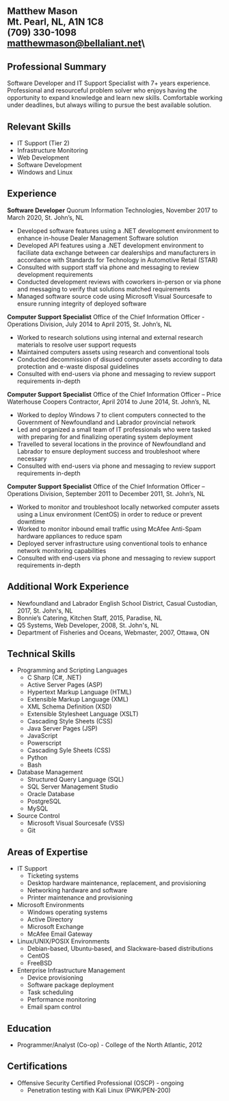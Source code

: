 Matthew Mason\
Mt. Pearl, NL, A1N 1C8\
(709) 330-1098\
matthewmason@bellaliant.net\
----------------------------

## Professional Summary
Software Developer and IT Support Specialist with 7+ years experience. Professional and resourceful problem solver who enjoys having the opportunity to expand knowledge and learn new skills. Comfortable working under deadlines, but always willing to pursue the best available solution.

## Relevant Skills
- IT Support (Tier 2)
- Infrastructure Monitoring
- Web Development
- Software Development
- Windows and Linux

## Experience
**Software Developer**
Quorum Information Technologies, November 2017 to March 2020, St. John’s, NL
- Developed software features using a .NET development environment to enhance in-house Dealer Management Software solution
- Developed API features using a .NET development environment to faciliate data exchange between car dealerships and manufacturers in accordance with Standards for Technology in Automotive Retail (STAR)
- Consulted with support staff via phone and messaging to review development requirements
- Conducted development reviews with coworkers in-person or via phone and messaging to verify that solutions matched requirements
- Managed software source code using Microsoft Visual Sourcesafe to ensure running integrity of deployed software

**Computer Support Specialist**
Office of the Chief Information Officer - Operations Division, July 2014 to April 2015, St. John’s, NL
- Worked to research solutions using internal and external research materials to resolve user support requests
- Maintained computers assets using research and conventional tools
- Conducted decommission of disused computer assets according to data protection and e-waste disposal guidelines
- Consulted with end-users via phone and messaging to review support requirements in-depth

**Computer Support Specialist**
Office of the Chief Information Officer – Price Waterhouse Coopers Contractor, April 2014 to June 2014, St. John’s, NL
- Worked to deploy Windows 7 to client computers connected to the Government of Newfoundland and Labrador provincial network
- Led and organized a small team of IT professionals who were tasked with preparing for and finalizing operating system deployment
- Travelled to several locations in the province of Newfoundland and Labrador to ensure deployment success and troubleshoot where necessary
- Consulted with end-users via phone and messaging to review support requirements in-depth

**Computer Support Specialist**
Office of the Chief Information Officer – Operations Division, September 2011 to December 2011, St. John’s, NL
- Worked to monitor and troubleshoot locally networked computer assets using a Linux environment (CentOS) in order to reduce or prevent downtime
- Worked to monitor inbound email traffic using McAfee Anti-Spam hardware appliances to reduce spam
- Deployed server infrastructure using conventional tools to enhance network monitoring capabilities
- Consulted with end-users via phone and messaging to review support requirements in-depth

## Additional Work Experience
- Newfoundland and Labrador English School District, Casual Custodian, 2017, St. John's, NL
- Bonnie’s Catering, Kitchen Staff, 2015, Paradise, NL
- Q5 Systems, Web Developer, 2008, St. John's, NL
- Department of Fisheries and Oceans, Webmaster, 2007, Ottawa, ON

## Technical Skills
- Programming and Scripting Languages
	- C Sharp (C#, .NET)
	- Active Server Pages (ASP)
	- Hypertext Markup Language (HTML)
	- Extensible Markup Language (XML)
	- XML Schema Definition (XSD)
	- Extensible Stylesheet Language (XSLT)
	- Cascading Style Sheets (CSS)
	- Java Server Pages (JSP)
	- JavaScript
	- Powerscript
	- Cascading Syle Sheets (CSS)
	- Python
	- Bash
- Database Management
	- Structured Query Language (SQL)
	- SQL Server Management Studio
	- Oracle Database
	- PostgreSQL
	- MySQL
- Source Control
	- Microsoft Visual Sourcesafe (VSS)
	- Git

## Areas of Expertise
- IT Support
	- Ticketing systems
	- Desktop hardware maintenance, replacement, and provisioning
	- Networking hardware and software
	- Printer maintenance and provisioning
- Microsoft Environments
	- Windows operating systems
	- Active Directory
	- Microsoft Exchange
	- McAfee Email Gateway
- Linux/UNIX/POSIX Environments
	- Debian-based, Ubuntu-based, and Slackware-based distributions
	- CentOS
	- FreeBSD
- Enterprise Infrastructure Management
	- Device provisioning
	- Software package deployment
	- Task scheduling
	- Performance monitoring
	- Email spam control

## Education
- Programmer/Analyst (Co-op) - College of the North Atlantic, 2012

## Certifications
- Offensive Security Certified Professional (OSCP) - ongoing		
	- Penetration testing with Kali Linux (PWK/PEN-200)

